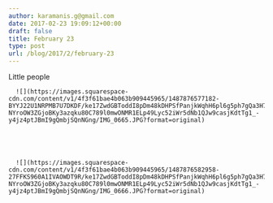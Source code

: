 ```yaml
---
author: karamanis.g@gmail.com
date: 2017-02-23 19:09:12+00:00
draft: false
title: February 23
type: post
url: /blog/2017/2/february-23
---
```


Little people  


  
      ![](https://images.squarespace-cdn.com/content/v1/4f3f61bae4b063b909445965/1487876577182-BYYJ22U1NRPMB7U7DKDF/ke17ZwdGBToddI8pDm48kDHPSfPanjkWqhH6pl6g5ph7gQa3H78H3Y0txjaiv_0fDoOvxcdMmMKkDsyUqMSsMWxHk725yiiHCCLfrh8O1z4YTzHvnKhyp6Da-NYroOW3ZGjoBKy3azqku80C789l0mwONMR1ELp49Lyc52iWr5dNb1QJw9casjKdtTg1_-y4jz4ptJBmI9gQmbjSQnNGng/IMG_0665.JPG?format=original)

  


  
      ![](https://images.squarespace-cdn.com/content/v1/4f3f61bae4b063b909445965/1487876582958-27FFKS960A1IVAOWDT9R/ke17ZwdGBToddI8pDm48kDHPSfPanjkWqhH6pl6g5ph7gQa3H78H3Y0txjaiv_0fDoOvxcdMmMKkDsyUqMSsMWxHk725yiiHCCLfrh8O1z4YTzHvnKhyp6Da-NYroOW3ZGjoBKy3azqku80C789l0mwONMR1ELp49Lyc52iWr5dNb1QJw9casjKdtTg1_-y4jz4ptJBmI9gQmbjSQnNGng/IMG_0666.JPG?format=original)

